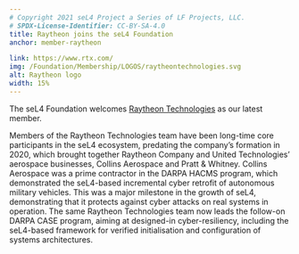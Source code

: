 ```yaml
---
# Copyright 2021 seL4 Project a Series of LF Projects, LLC.
# SPDX-License-Identifier: CC-BY-SA-4.0
title: Raytheon joins the seL4 Foundation
anchor: member-raytheon

link: https://www.rtx.com/
img: /Foundation/Membership/LOGOS/raytheontechnologies.svg
alt: Raytheon logo
width: 15%
---
```


The seL4 Foundation welcomes [Raytheon Technologies](https://www.rtx.com/) as
our latest member.

Members of the Raytheon Technologies team have been long-time core participants
in the seL4 ecosystem, predating the company’s formation in 2020, which brought
together Raytheon Company and United Technologies’ aerospace businesses, Collins
Aerospace and Pratt & Whitney. Collins Aerospace was a prime contractor in the
DARPA HACMS program, which demonstrated the seL4-based incremental cyber
retrofit of autonomous military vehicles. This was a major milestone in the
growth of seL4, demonstrating that it protects against cyber attacks on real
systems in operation. The same Raytheon Technologies team now leads the
follow-on DARPA CASE program, aiming at designed-in cyber-resiliency, including
the seL4-based framework for verified initialisation and configuration of
systems architectures.